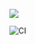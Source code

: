 <a href="https://codeclimate.com/github/Zhlznk/frontend-project-lvl1/maintainability"><img src="https://api.codeclimate.com/v1/badges/0ba060bd47cf967d5193/maintainability" /></a>

![CI](https://github.com/Zhlznk/frontend-project-lvl1/workflows/CI/badge.svg)